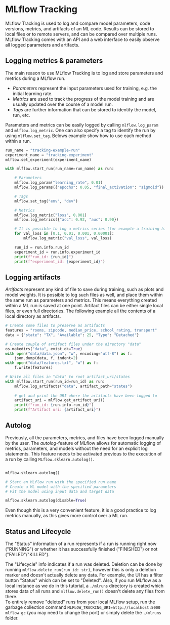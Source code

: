 # MLflow Tracking

MLflow Tracking is used to log and compare model parameters, code versions, metrics, and artifacts of an ML code. Results can be stored to local files or to remote servers, and can be compared over multiple runs. MLflow Tracking comes with an API and a web interface to easily observe all logged parameters and artifacts.


## Logging metrics & parameters

The main reason to use MLflow Tracking is to log and store parameters and metrics during a MLflow run. 

* *Parameters* represent the input parameters used for training, e.g. the initial learning rate. 
* *Metrics* are used to track the progress of the model training and are usually updated over the course of a model run. 
* *Tags* are further information that can be stored to identify the model, run, etc.

Parameters and metrics can be easily logged by calling `mlflow.log_param` and `mlflow.log_metric`. One can also specify a tag to identify the run by using `mlflow.set_tag`. Belows example show how to use each method within a run.

```python
run_name = "tracking-example-run"
experiment_name = "tracking-experiment"
mlflow.set_experiment(experiment_name)

with mlflow.start_run(run_name=run_name) as run:

    # Parameters
    mlflow.log_param("learning_rate", 0.01)
    mlflow.log_params({"epochs": 0.05, "final_activation": "sigmoid"})

    # Tags
    mlflow.set_tag("env", "dev")

    # Metrics
    mlflow.log_metric("loss", 0.001)
    mlflow.log_metrics({"acc": 0.92, "auc": 0.90})

    # It is possible to log a metrics series (for example a training history)
    for val_loss in [0.1, 0.01, 0.001, 0.00001]:
        mlflow.log_metric("val_loss", val_loss)

    run_id = run.info.run_id
    experiment_id = run.info.experiment_id
    print(f"run_id: {run_id}")
    print(f"experiment_id: {experiment_id}")
```


## Logging artifacts

*Artifacts* represent any kind of file to save during training, such as plots and model weights. It is possible to log such files as well, and place them within the same run as parameters and metrics. This means everything created within a ML run is saved at one point. Artifact files can be either single local files, or even full directories. The following example all the contents of a local directory as artifacts.

```python
# Create some files to preserve as artifacts
features = "rooms, zipcode, median_price, school_rating, transport"
data = {"state": "TX", "Available": 25, "Type": "Detached"}

# Create couple of artifact files under the directory "data"
os.makedirs("data", exist_ok=True)
with open("data/data.json", "w", encoding="utf-8") as f:
    json.dump(data, f, indent=2)
with open("data/features.txt", "w") as f:
    f.write(features)

# Write all files in "data" to root artifact_uri/states
with mlflow.start_run(run_id=run_id) as run:
    mlflow.log_artifacts("data", artifact_path="states")
    
    # get and print the URI where the artifacts have been logged to
    artifact_uri = mlflow.get_artifact_uri()
    print(f"run_id: {run.info.run_id}")
    print(f"Artifact uri: {artifact_uri}")
```

## Autolog

Previously, all the parameters, metrics, and files have been logged manually by the user. The *autolog*-feature of MLflow allows for automatic logging of metrics, parameters, and models without the need for an explicit log statements. This feature needs to be activated previous to the execution of a run by calling `MLflow.sklearn.autolog()`.

```python

mlflow.sklearn.autolog()

# Start an MLflow run with the specified run name 
# Create a ML model with the specified parameters 
# Fit the model using input data and target data

mlflow.sklearn.autolog(disable=True)
```

Even though this is a very convenient feature, it is a good practice to log metrics manually, as this gives more control over a ML run.

## Status and Lifecycle

The "Status" information of a run represents if a run is running right now ("RUNNING") or whether it has successfully finished ("FINISHED") or not ("FAILED"/"KILLED").

The "Lifecycle" info indicates if a run was deleted. Deletion can be done by running `mlflow.delete_run(run_id: str)`, however this is only a deletion marker and doesn't actually delete any data. For example, the UI has a filter button "Status" which can be set to "Deleted". Also, if you run MLflow as a local instance as we do in this tutorial, a `./mlruns` directory is created which stores data of all runs and `mlflow.delete_run()` doesn't delete any files from there.  
To entirely remove "deleted" runs from your local MLflow setup, run the garbage collection command `MLFLOW_TRACKING_URI=http://localhost:5000 mlflow gc` (you may need to change the port) or simply delete the `./mlruns` folder.
